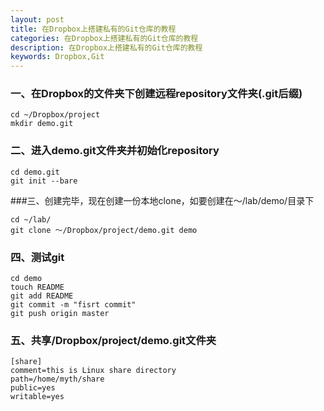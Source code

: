 ```yaml
---
layout: post
title: 在Dropbox上搭建私有的Git仓库的教程
categories: 在Dropbox上搭建私有的Git仓库的教程
description: 在Dropbox上搭建私有的Git仓库的教程
keywords: Dropbox,Git
---
```


### 一、在Dropbox的文件夹下创建远程repository文件夹(.git后缀)

```
cd ~/Dropbox/project
mkdir demo.git
```

### 二、进入demo.git文件夹并初始化repository

```
cd demo.git
git init --bare
```

###三、创建完毕，现在创建一份本地clone，如要创建在～/lab/demo/目录下

```
cd ~/lab/
git clone ～/Dropbox/project/demo.git demo
```

### 四、测试git

```
cd demo
touch README
git add README
git commit -m "fisrt commit"
git push origin master
```
### 五、共享/Dropbox/project/demo.git文件夹

```
[share]
comment=this is Linux share directory
path=/home/myth/share
public=yes
writable=yes
```
